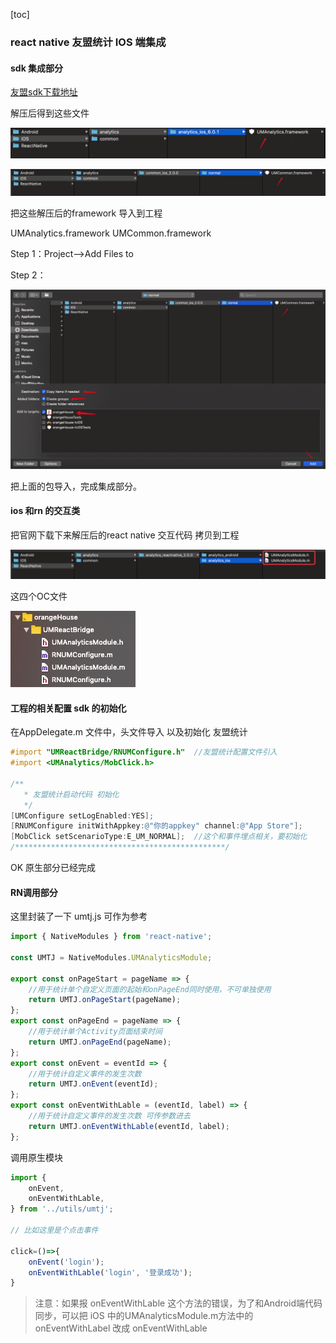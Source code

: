 [toc]

### react native 友盟统计 IOS 端集成

#### sdk 集成部分

[友盟sdk下载地址](https://developer.umeng.com/sdk/reactnative)

解压后得到这些文件

![um6](../src/image/um6.png)

![um7](../src/image/um7.png)

把这些解压后的framework 导入到工程

 UMAnalytics.framework
 UMCommon.framework

Step 1：Project-->Add Files to 

Step 2：

![um8](../src/image/um8.png)

把上面的包导入，完成集成部分。

#### ios  和rn 的交互类

把官网下载下来解压后的react native 交互代码  拷贝到工程

![um9](../src/image/um9.png)

这四个OC文件

![um10](../src/image/um10.png)

#### 工程的相关配置 sdk 的初始化

在AppDelegate.m 文件中，头文件导入 以及初始化 友盟统计

```objective-c
#import "UMReactBridge/RNUMConfigure.h"  //友盟统计配置文件引入
#import <UMAnalytics/MobClick.h>

/**
   * 友盟统计启动代码 初始化
   */
[UMConfigure setLogEnabled:YES];
[RNUMConfigure initWithAppkey:@"你的appkey" channel:@"App Store"];
[MobClick setScenarioType:E_UM_NORMAL];  //这个和事件埋点相关，要初始化
/***********************************************/
```

OK 原生部分已经完成

#### RN调用部分

这里封装了一下 umtj.js 可作为参考

```javascript
import { NativeModules } from 'react-native';

const UMTJ = NativeModules.UMAnalyticsModule;

export const onPageStart = pageName => {
    //用于统计单个自定义页面的起始和onPageEnd同时使用，不可单独使用
    return UMTJ.onPageStart(pageName);
};
export const onPageEnd = pageName => {
    //用于统计单个Activity页面结束时间
    return UMTJ.onPageEnd(pageName);
};
export const onEvent = eventId => {
    //用于统计自定义事件的发生次数
    return UMTJ.onEvent(eventId);
};
export const onEventWithLable = (eventId, label) => {
    //用于统计自定义事件的发生次数 可传参数进去
    return UMTJ.onEventWithLable(eventId, label);
};
```

调用原生模块

```javascript
import {
    onEvent,
    onEventWithLable,
} from '../utils/umtj';

// 比如这里是个点击事件

click=()=>{
    onEvent('login');
    onEventWithLable('login', '登录成功');
}
```



>注意：如果报 onEventWithLable 这个方法的错误，为了和Android端代码同步，可以把 iOS 中的UMAnalyticsModule.m方法中的 onEventWithLabel 改成 onEventWithLable